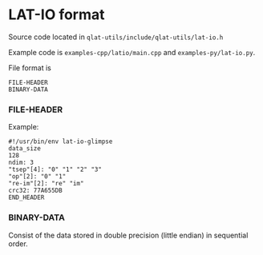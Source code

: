 # LAT-IO format

Source code located in `qlat-utils/include/qlat-utils/lat-io.h`

Example code is `examples-cpp/latio/main.cpp` and `examples-py/lat-io.py`.

File format is

```
FILE-HEADER
BINARY-DATA
```

### FILE-HEADER

Example:

```
#!/usr/bin/env lat-io-glimpse
data_size
128
ndim: 3
"tsep"[4]: "0" "1" "2" "3"
"op"[2]: "0" "1"
"re-im"[2]: "re" "im"
crc32: 77A655DB
END_HEADER

```

### BINARY-DATA

Consist of the data stored in double precision (little endian) in sequential order.
